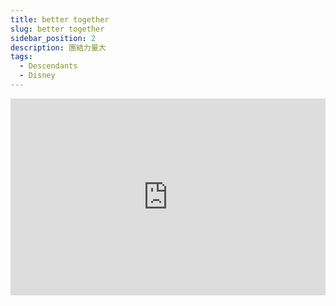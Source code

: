 ```yaml
---
title: better together
slug: better together
sidebar_position: 2
description: 團結力量大
tags:
  - Descendants
  - Disney
---
```


<iframe width="100%" height="315" src="https://www.youtube.com/embed/1ZqyUQ15i7c" title="YouTube video player" frameborder="0" allow="accelerometer; autoplay; clipboard-write; encrypted-media; gyroscope; picture-in-picture; web-share" allowfullscreen></iframe>